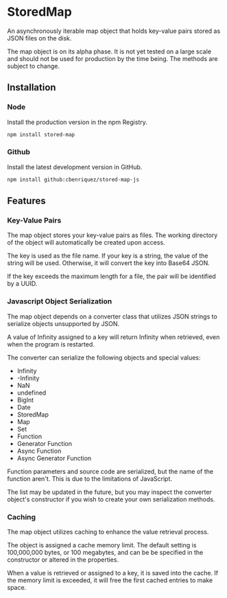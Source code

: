 # StoredMap
An asynchronously iterable map object that holds key-value pairs stored as JSON files on the disk.

The map object is on its alpha phase. It is not yet tested on a large scale and should not be used for production by the time being. The methods are subject to change.

## Installation

### Node
Install the production version in the npm Registry.
```bash
npm install stored-map
```

### Github
Install the latest development version in GitHub.
```bash
npm install github:cbenriquez/stored-map-js
```

## Features

### Key-Value Pairs
The map object stores your key-value pairs as files. The working directory of the object will automatically be created upon access.

The key is used as the file name. If your key is a string, the value of the string will be used. Otherwise, it will convert the key into Base64 JSON.

If the key exceeds the maximum length for a file, the pair will be identified by a UUID.

### Javascript Object Serialization
The map object depends on a converter class that utilizes JSON strings to serialize objects unsupported by JSON.

A value of Infinity assigned to a key will return Infinity when retrieved, even when the program is restarted.

The converter can serialize the following objects and special values:
- Infinity
- -Infinity
- NaN
- undefined
- BigInt
- Date
- StoredMap
- Map
- Set
- Function
- Generator Function
- Async Function
- Async Generator Function

Function parameters and source code are serialized, but the name of the function aren't. This is due to the limitations of JavaScript.

The list may be updated in the future, but you may inspect the converter object's constructor if you wish to create your own serialization methods.

### Caching
The map object utilizes caching to enhance the value retrieval process.

The object is assigned a cache memory limit. The default setting is 100,000,000 bytes, or 100 megabytes, and can be be specified in the constructor or altered in the properties.

When a value is retrieved or assigned to a key, it is saved into the cache. If the memory limit is exceeded, it will free the first cached entries to make space.